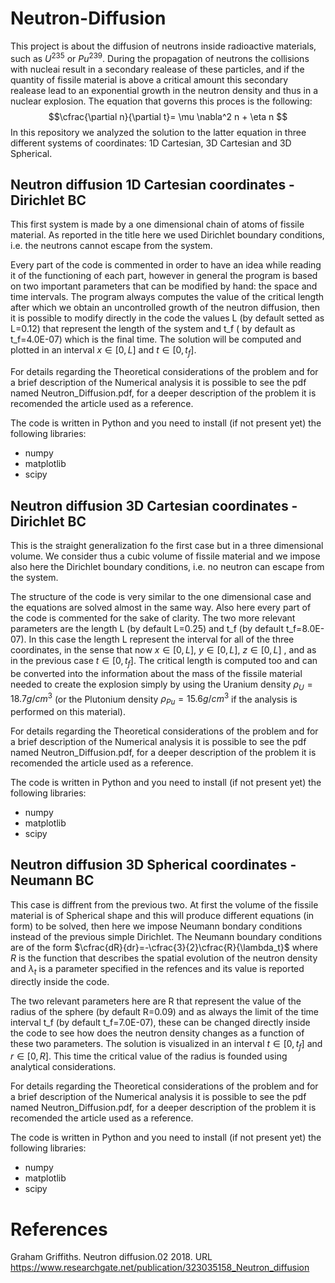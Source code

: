 # Neutron-Diffusion

This project is about the diffusion of neutrons inside radioactive materials, such as $U^{235}$ or $Pu^{239}$. During the propagation of neutrons the collisions with nucleai result in a secondary realease of these particles, and if the quantity of fissile material is above a critical amount this secondary realease lead to an exponential growth in the neutron density and thus in a nuclear explosion. 
The equation that governs this proces is the following:
$$\cfrac{\partial n}{\partial t}= \mu \nabla^2 n + \eta n  $$
In this repository we analyzed the solution to the latter equation in three different systems of coordinates: 1D Cartesian, 3D Cartesian and 3D Spherical.

## Neutron diffusion 1D Cartesian coordinates - Dirichlet BC

This first system is made by a one dimensional chain of atoms of fissile material. As reported in the title here we used Dirichlet boundary conditions, i.e. the neutrons cannot escape from the system. 

Every part of the code is commented in order to have an idea while reading it of the functioning of each part, however in general the program is based on two important parameters that can be modified by hand: the space and time intervals.
The program always computes the value of the critical length after which we obtain an uncontrolled growth of the neutron diffusion, then it is possible to modify directly in the code the values L (by default setted as L=0.12) that represent the length of the system and t_f ( by default as t_f=4.0E-07) which is the final time. The solution will be computed and plotted in an interval $x\in[0,L]$ and $t\in[0,t_f]$.

For details regarding the Theoretical considerations of the problem and for a brief description of the Numerical analysis it is possible to see the pdf named Neutron_Diffusion.pdf, for a deeper description of the problem it is recomended the article used as a reference.

The code is written in Python and you need to install (if not present yet) the following libraries:
+ numpy
+ matplotlib
+ scipy

## Neutron diffusion 3D Cartesian coordinates - Dirichlet BC

This is the straight generalization fo the first case but in a three dimensional volume. We consider thus a cubic volume of fissile material and we impose also here the Dirichlet boundary conditions, i.e. no neutron can escape from the system.

The structure of the code is very similar to the one dimensional case and the equations are solved almost in the same way. Also here every part of the code is commented for the sake of clarity. The two more relevant parameters are the length L (by default L=0.25) and t_f (by default t_f=8.0E-07). In this case the length L represent the interval for all of the three coordinates, in the sense that now $x\in[0,L]$, $y\in[0,L]$, $z\in[0,L]$ , and as in the previous case $t\in[0,t_f]$. The critical length is computed too and can be converted into the information about the mass of the fissile material needed to create the explosion simply by using the Uranium density $\rho_U=18.7 g/cm^3$ (or the Plutonium density $\rho_{Pu}=15.6 g/cm^3$ if the analysis is performed on this material).

For details regarding the Theoretical considerations of the problem and for a brief description of the Numerical analysis it is possible to see the pdf named Neutron_Diffusion.pdf, for a deeper description of the problem it is recomended the article used as a reference.

The code is written in Python and you need to install (if not present yet) the following libraries:
+ numpy
+ matplotlib
+ scipy

## Neutron diffusion 3D Spherical coordinates - Neumann BC

This case is diffrent from the previous two. At first the volume of the fissile material is of Spherical shape and this will produce different equations (in form) to be solved, then here we impose Neumann bondary conditions instead of the previous simple Dirichlet. The Neumann boundary conditions are of the form $\cfrac{dR}{dr}=-\cfrac{3}{2}\cfrac{R}{\lambda_t}$ where $R$ is the function that describes the spatial evolution of the neutron density and $\lambda_t$ is a parameter specified in the refences and its value is reported directly inside the code. 

The two relevant parameters here are R that represent the value of the radius of the sphere (by default R=0.09) and as always the limit of the time interval t_f (by default t_f=7.0E-07), these can be changed directly inside the code to see how does the neutron density changes as a function of these two parameters.
The solution is visualized in an interval $t\in[0,t_f]$ and $r\in[0,R]$. This time the critical value of the radius is founded using analytical considerations.

For details regarding the Theoretical considerations of the problem and for a brief description of the Numerical analysis it is possible to see the pdf named Neutron_Diffusion.pdf, for a deeper description of the problem it is recomended the article used as a reference.

The code is written in Python and you need to install (if not present yet) the following libraries:
+ numpy
+ matplotlib
+ scipy

# References
Graham Griffiths. Neutron diffusion.02 2018. URL https://www.researchgate.net/publication/323035158_Neutron_diffusion




